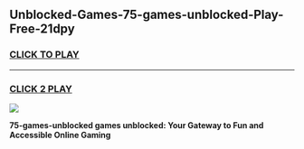 
## Unblocked-Games-75-games-unblocked-Play-Free-21dpy
<h3>
<a href="https://premium76.site?title=75-games-unblocked&ref=21A">CLICK TO PLAY</a></h3>
<hr>

<h3>
<a href="https://premium76.site?title=75-games-unblocked&ref=21A">CLICK 2 PLAY</a>
  
</h3>

<a href="https://premium76.site?title=75-games-unblocked&ref=21A"><img src="https://clearcache.store/games.png"></a>


**75-games-unblocked games unblocked: Your Gateway to Fun and Accessible Online Gaming**
